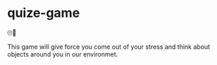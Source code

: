 # quize-game
🙄🤔

This game will give force you come out of your stress and think about objects around you in our environmet. 
